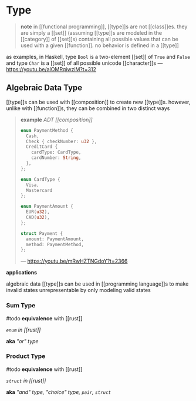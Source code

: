 # Type

> **note** in [[functional programming]], [[type]]s are not [[class]]es. they are simply a [[set]] (assuming [[type]]s are modeled in the [[category]] of [[set]]s) containing all possible values that can be used with a given [[function]]. no behavior is defined in a [[type]]

as examples, in Haskell, type `Bool` is a two-element [[set]] of `True` and `False` and type `Char` is a [[set]] of all possible unicode [[character]]s &mdash; <https://youtu.be/aIOMRqiwziM?t=312>

## Algebraic Data Type

[[type]]s can be used with [[composition]] to create new [[type]]s. however, unlike with [[function]]s, they can be combined in two distinct ways

> **example** _ADT [[composition]]_
>
> ```rust
> enum PaymentMethod {
>   Cash,
>   Check { checkNumber: u32 },
>   CreditCard {
>     cardType: CardType,
>     cardNumber: String,
>   },
> };
>
> enum CardType {
>   Visa,
>   Mastercard
> };
>
> enum PaymentAmount {
>   EUR(u32),
>   CAD(u32),
> };
>
> struct Payment {
>   amount: PaymentAmount,
>   method: PaymentMethod,
> };
> ```
>
> &mdash; <https://youtu.be/mRwHZTNGdoY?t=2366>

**applications**

algebraic data [[type]]s can be used in [[programming language]]s to make invalid states unrepresentable by only modeling valid states

### Sum Type

#todo **equivalence** with [[rust]]

_`enum` in [[rust]]_

**aka** _"or" type_

### Product Type

#todo **equivalence** with [[rust]]

_`struct` in [[rust]]_

**aka** _"and" type, "choice" type, `pair`, `struct`_
